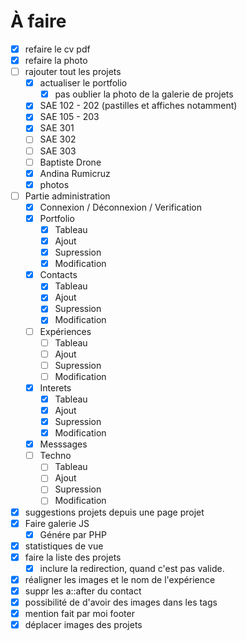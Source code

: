 # À faire

- [x] refaire le cv pdf
- [x] refaire la photo
- [ ] rajouter tout les projets
    - [x] actualiser le portfolio
        - [x] pas oublier la photo de la galerie de projets
    - [x] SAE 102 - 202 (pastilles et affiches notamment)
    - [x] SAE 105 - 203
    - [x] SAE 301
    - [ ] SAE 302
    - [ ] SAE 303
    - [ ] Baptiste Drone
    - [x] Andina Rumicruz
    - [x] photos 
- [ ] Partie administration
    - [x] Connexion / Déconnexion / Verification
    - [x] Portfolio
        -[x] Tableau
        -[x] Ajout
        -[x] Supression
        -[x] Modification
    - [x] Contacts
        -[x] Tableau
        -[x] Ajout
        -[x] Supression
        -[x] Modification
    - [ ] Expériences
        -[ ] Tableau
        -[ ] Ajout
        -[ ] Supression
        -[ ] Modification
    - [x] Interets
        -[x] Tableau
        -[x] Ajout
        -[x] Supression
        -[x] Modification
    - [x] Messsages
    - [ ] Techno
        -[ ] Tableau
        -[ ] Ajout
        -[ ] Supression
        -[ ] Modification
- [x] suggestions projets depuis une page projet
- [x] Faire galerie JS
    - [x] Génére par PHP
- [x] statistiques de vue
- [x] faire la liste des projets
    - [x] inclure la redirection, quand c'est pas valide.
- [x] réaligner les images et le nom de l'expérience
- [x] suppr les a::after du contact
- [x] possibilité de d'avoir des images dans les tags
- [x] mention fait par moi footer
- [x] déplacer images des projets
